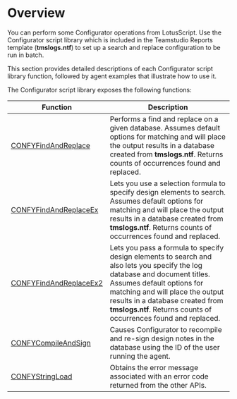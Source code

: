 # Overview

You can perform some Configurator operations from LotusScript. Use the Configurator script library which is included in the Teamstudio Reports template (**tmslogs.ntf**) to set up a search and replace configuration to be run in batch.

This section provides detailed descriptions of each Configurator script library function, followed by agent examples that illustrate how to use it.

The Configurator script library exposes the following functions:

| Function | Description |
| --- | --- |
| [CONFYFindAndReplace](scriptfar.md) | Performs a find and replace on a given database. Assumes default options for matching and will place the output results in a database created from **tmslogs.ntf**. Returns counts of occurrences found and replaced. |
| [CONFYFindAndReplaceEx](scriptfar.md) | Lets you use a selection formula to specify design elements to search. Assumes default options for matching and will place the output results in a database created from **tmslogs.ntf**. Returns counts of occurrences found and replaced. |
| [CONFYFindAndReplaceEx2](scriptfar.md) | Lets you pass a formula to specify design elements to search and also lets you specify the log database and document titles. Assumes default options for matching and will place the output results in a database created from **tmslogs.ntf**. Returns counts of occurrences found and replaced. |
| [CONFYCompileAndSign](scriptcompile.md) | Causes Configurator to recompile and re-sign design notes in the database using the ID of the user running the agent. |
| [CONFYStringLoad](scriptstringload.md) | Obtains the error message associated with an error code returned from the other APIs. |